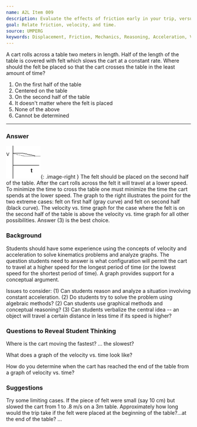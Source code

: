 ```yaml
---
name: A2L Item 009
description: Evaluate the effects of friction early in your trip, versus late in your trip, on the trip time.
goal: Relate friction, velocity, and time.
source: UMPERG
keywords: Displacement, Friction, Mechanics, Reasoning, Acceleration, Velocity
---
```


A cart rolls across a table two meters in length.  Half of the length of
the table is covered with felt which slows the cart at a constant rate. 
Where should the felt be placed so that the cart crosses the table in
the least amount of time?

1. On the first half of the table
2. Centered on the table
3. On the second half of the table
4. It doesn't matter where the felt is placed
5. None of the above
6. Cannot be determined

<hr/>

### Answer

![Item009_fig1.gif](../images/Item009_fig1.gif){: .image-right }  The
felt should be placed on the second half of the table.  After the cart
rolls across the felt it will travel at a lower speed.  To minimize the
time to cross the table one must minimize the time the cart spends at
the lower speed.  The graph to the right illustrates the point for the
two extreme cases:  felt on first half (gray curve) and felt on second
half (black curve).   The velocity vs. time graph for the case where the
felt is on the second half of the table is above the velocity vs. time
graph for all other possibilities.  Answer (3) is the best choice.

### Background

Students should have some experience using the concepts of velocity and
acceleration to solve kinematics problems and analyze graphs.  The
question students need to answer is what configuration will permit the
cart to travel at a higher speed for the longest period of time (or the
lowest speed for the shortest period of time).  A graph provides support
for a conceptual argument.

Issues to consider: (1) Can students reason and analyze a situation
involving constant acceleration.  (2) Do students try to solve the
problem using algebraic methods?  (2) Can students use graphical methods
and conceptual reasoning? (3) Can students verbalize the central idea --
an object will travel a certain distance in less time if its speed is
higher?

### Questions to Reveal Student Thinking

Where is the cart moving the fastest? ... the slowest?

What does a graph of the velocity vs. time look like?

How do you determine when the cart has reached the end of the table from
a graph of velocity vs. time?

### Suggestions

Try some limiting cases.  If the piece of felt were small (say 10 cm)
but slowed the cart from 1 to .8 m/s on a 3m table.  Approximately how
long would the trip take if the felt were placed at the beginning of the
table?...at the end of the table?
...
